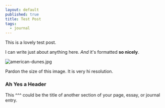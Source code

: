 ```yaml
---
layout: default
published: true
title: Test Post
tags: 
  - journal
---
```


This is a lovely test post.

I can write just about anything here. _And_ it's formatted **so nicely**.

![american-dunes.jpg]({{site.baseurl}}/assets/images/american-dunes.jpg)

Pardon the size of this image. It is very hi resolution.

### Ah Yes a Header

This ^^^ could be the title of another section of your page, essay, or journal entry.



